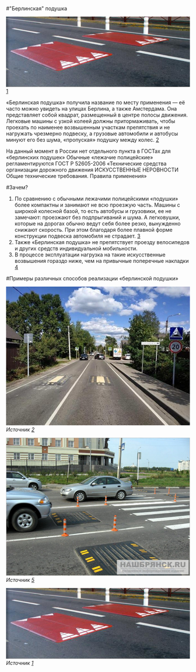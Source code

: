 #"Берлинская" подушка

!["Берлинская" подушка](Berlin_pillow/img1.png "Берлинская подушка ")[1]

«Берлинская подушка» получила название по месту применения — её часто можно увидеть на улицах Берлина, а также Амстердама. Она представляет собой квадрат, размещенный в центре полосы движения. Легковые машины с узкой колеей должны притормаживать, чтобы проехать по наименее возвышенным участкам препятствия и не нагружать чрезмерно подвеску, а грузовые автомобили и автобусы минуют его без шума, «пропуская» подушку между колес. [2]

На данный момент в России нет отдельного пункта в ГОСТах для «берлинских подушек»
Обычные «лежачие полицейские» регламентируются ГОСТ Р 52605-2006 «Технические средства организации дорожного движения ИСКУССТВЕННЫЕ НЕРОВНОСТИ Общие технические требования. Правила применения»


#Зачем?

1.	По сравнению с обычными лежачими полицейскими «подушки» более компактны и занимают не всю проезжую часть. Машины с широкой колесной базой, то есть автобусы и грузовики, ее не замечают: проезжают без подпрыгиваний и шума. А легковушки, которые на дорогах обычно ведут себя более резко, вынужденно снижают скорость. При этом благодаря более плавной форме конструкции подвеска автомобиля не страдает. [3]
2.	Также «Берлинская подушка» не препятствует проезду велосипедов и других средств индивидуальной мобильности.
3.  В процессе эксплуатации нагрузка на такие искусственные возвышения гораздо ниже, чем на привычные поперечные накладки [4]

#Примеры различных способов реализации «берлинской подушки»

!["Берлинская" подушка](Berlin_pillow/img2.png "Берлинская подушка ") *Источник [2]* 

!["Берлинская" подушка ](Berlin_pillow/img3.png "Берлинская подушка ") *Источник [5]*

!["Берлинская" подушка](Berlin_pillow/img1.png "Берлинская подушка ") *Источник [1]*

[1]: https://www.active-line.pro/produkty/elementy-obustrojstva-avtomobilnyh-dorog/berlinskie-podushki.html 
[2]: https://www.zr.ru/content/news/924675-lezhachikh-politsejskikh-zamenyat/ 
[3]: https://mosregtoday.ru/sec/nazvany-preimuschestva-berlinskoy-podushki-vpervye-poyavivsheysya-na-doroge-podmoskov-ya/
[4]: https://lada-xray2.ru/vse-novosti/lezhachikh-politseyskikh-vytesnyat-berlinskie-podushki    
[5]: https://traditio.wiki/%D0%A7%D0%B5%D1%80%D0%BD%D0%BE%D0%B2%D0%B8%D0%BA:%D0%91%D0%B5%D1%80%D0%BB%D0%B8%D0%BD%D1%81%D0%BA%D0%B0%D1%8F_%D0%BF%D0%BE%D0%B4%D1%83%D1%88%D0%BA%D0%B0
